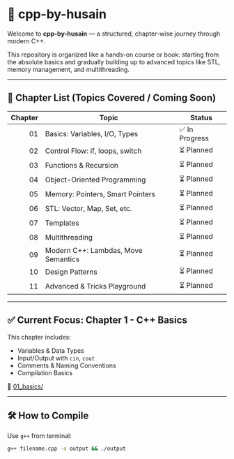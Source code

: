 # 📘 cpp-by-husain

Welcome to **cpp-by-husain** — a structured, chapter-wise journey through modern C++.

This repository is organized like a hands-on course or book: starting from the absolute basics and gradually building up to advanced topics like STL, memory management, and multithreading.

---

## 🧠 Chapter List (Topics Covered / Coming Soon)

| Chapter | Topic                        | Status       |
|--------:|------------------------------|--------------|
| 01      | Basics: Variables, I/O, Types | ✅ In Progress |
| 02      | Control Flow: if, loops, switch | ⏳ Planned     |
| 03      | Functions & Recursion        | ⏳ Planned     |
| 04      | Object-Oriented Programming  | ⏳ Planned     |
| 05      | Memory: Pointers, Smart Pointers | ⏳ Planned     |
| 06      | STL: Vector, Map, Set, etc.  | ⏳ Planned     |
| 07      | Templates                    | ⏳ Planned     |
| 08      | Multithreading               | ⏳ Planned     |
| 09      | Modern C++: Lambdas, Move Semantics | ⏳ Planned     |
| 10      | Design Patterns              | ⏳ Planned     |
| 11      | Advanced & Tricks Playground | ⏳ Planned     |

---

## ✅ Current Focus: Chapter 1 - C++ Basics

This chapter includes:
- Variables & Data Types
- Input/Output with `cin`, `cout`
- Comments & Naming Conventions
- Compilation Basics

📁 [01_basics/](./01_basics)

---

## 🛠️ How to Compile

Use `g++` from terminal:

```bash
g++ filename.cpp -o output && ./output
